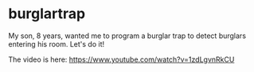 # burglartrap
My son, 8 years, wanted me to program a burglar trap to detect burglars entering his room. Let's do it!

The video is here: https://www.youtube.com/watch?v=1zdLgvnRkCU
